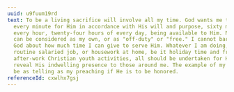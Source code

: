 ```yaml
---
uuid: u9fuum19rd
text: To be a living sacrifice will involve all my time. God wants me to live
  every minute for Him in accordance with His will and purpose, sixty minutes of
  every hour, twenty-four hours of every day, being available to Him. No time
  can be considered as my own, or as "off-duty" or "free." I cannot barter with
  God about how much time I can give to serve Him. Whatever I am doing, be it a
  routine salaried job, or housework at home, be it holiday time and free, or
  after-work Christian youth activities, all should be undertaken for Him, to
  reveal His indwelling presence to those around me. The example of my life must
  be as telling as my preaching if He is to be honored.
referenceId: cxwlhx7gsj
---
```

